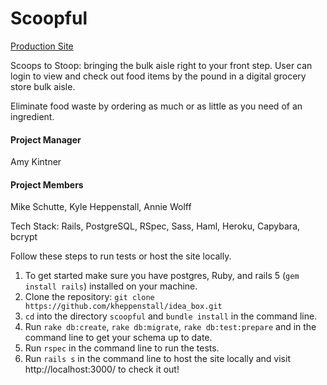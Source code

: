 # Scoopful

[Production Site](https://scoopful.herokuapp.com)

Scoops to Stoop: bringing the bulk aisle right to your front step. User can login to view and check out food items by the pound in a digital grocery store bulk aisle.

Eliminate food waste by ordering as much or as little as you need of an ingredient. 

#### Project Manager 
Amy Kintner
#### Project Members
Mike Schutte, Kyle Heppenstall, Annie Wolff

Tech Stack: Rails, PostgreSQL, RSpec, Sass, Haml, Heroku, Capybara, bcrypt

Follow these steps to run tests or host the site locally.

1. To get started make sure you have postgres, Ruby, and rails 5  (`gem install rails`) installed on your machine.
1. Clone the repository: `git clone https://github.com/kheppenstall/idea_box.git`
1. `cd` into the directory `scoopful` and `bundle install` in the command line.
1. Run `rake db:create`,  `rake db:migrate`, `rake db:test:prepare`  and in the command line to get your schema up to date.
1. Run `rspec` in the command line to run the tests.
1. Run `rails s` in the command line to host the site locally and visit http://localhost:3000/ to check it out!

